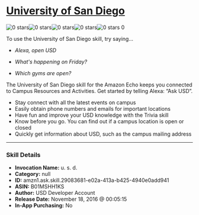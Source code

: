 # [University of San Diego](http://alexa.amazon.com/#skills/amzn1.ask.skill.29083681-e02a-413a-b425-4940e0add941)
![0 stars](../../images/ic_star_border_black_18dp_1x.png)![0 stars](../../images/ic_star_border_black_18dp_1x.png)![0 stars](../../images/ic_star_border_black_18dp_1x.png)![0 stars](../../images/ic_star_border_black_18dp_1x.png)![0 stars](../../images/ic_star_border_black_18dp_1x.png) 0

To use the University of San Diego skill, try saying...

* *Alexa, open USD*

* *What's happening on Friday?*

* *Which gyms are open?*

The University of San Diego skill for the Amazon Echo
keeps you connected to Campus Resources and Activities. Get started by telling Alexa: “Ask USD”.

- Stay connect with all the latest events on campus
- Easily obtain phone numbers and emails for important locations
- Have fun and improve your USD knowledge with the Trivia skill
- Know before you go. You can find out if a campus location is open or closed
- Quickly get information about USD, such as the campus mailing address

***

### Skill Details

* **Invocation Name:** u. s. d.
* **Category:** null
* **ID:** amzn1.ask.skill.29083681-e02a-413a-b425-4940e0add941
* **ASIN:** B01MSHH1KS
* **Author:** USD Developer Account
* **Release Date:** November 18, 2016 @ 00:05:15
* **In-App Purchasing:** No
